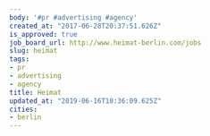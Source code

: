 ```yaml
---
body: '#pr #advertising #agency'
created_at: "2017-06-28T20:37:51.626Z"
is_approved: true
job_board_url: http://www.heimat-berlin.com/jobs
slug: heimat
tags:
- pr
- advertising
- agency
title: Heimat
updated_at: "2019-06-16T10:36:09.625Z"
cities:
- berlin
---
```

